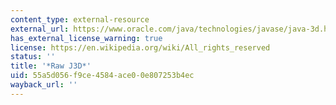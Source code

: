 ```yaml
---
content_type: external-resource
external_url: https://www.oracle.com/java/technologies/javase/java-3d.html
has_external_license_warning: true
license: https://en.wikipedia.org/wiki/All_rights_reserved
status: ''
title: '*Raw J3D*'
uid: 55a5d056-f9ce-4584-ace0-0e807253b4ec
wayback_url: ''
---
```

